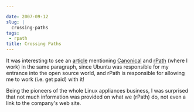 ```yaml
---

date: 2007-09-12
slug: |
  crossing-paths
tags:
 - rpath
title: Crossing Paths
---
```


It was interesting to see an
[article](http://www.vnunet.com/vnunet/news/2198483/ubuntu-expands-virtual)
mentioning [Canonical](http://www.canonical.com/) and
[rPath](http://www.rpath.com/corp) (where I work) in the same paragraph,
since Ubuntu was responsible for my entrance into the open source world,
and rPath is responsible for allowing me to work (i.e. get paid) with
it!

Being the pioneers of the whole Linux appliances business, I was
surprised that not much information was provided on what we (rPath) do,
not even a link to the company's web site.
